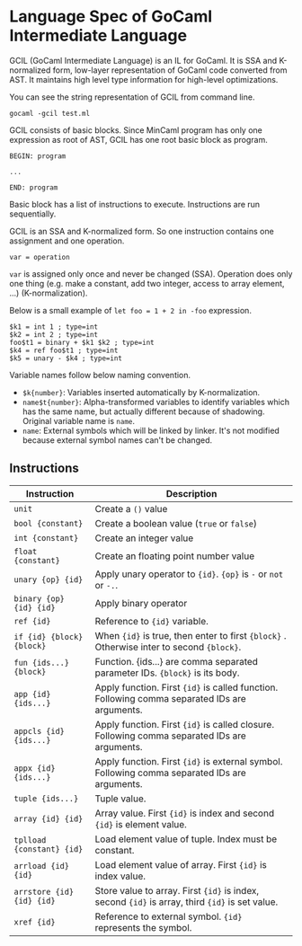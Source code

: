 Language Spec of GoCaml Intermediate Language
=============================================

GCIL (GoCaml Intermediate Language) is an IL for GoCaml. It is SSA and K-normalized form, low-layer representation of GoCaml code converted from AST. It maintains high level type information for high-level optimizations.

You can see the string representation of GCIL from command line.

```
gocaml -gcil test.ml
```

GCIL consists of basic blocks. Since MinCaml program has only one expression as root of AST, GCIL has one root basic block as program.

```
BEGIN: program

...

END: program
```

Basic block has a list of instructions to execute. Instructions are run sequentially.

GCIL is an SSA and K-normalized form. So one instruction contains one assignment and one operation.

```
var = operation
```

`var` is assigned only once and never be changed (SSA). Operation does only one thing (e.g. make a constant, add two integer, access to array element, ...) (K-normalization).


Below is a small example of `let foo = 1 + 2 in -foo` expression.

```
$k1 = int 1 ; type=int
$k2 = int 2 ; type=int
foo$t1 = binary + $k1 $k2 ; type=int
$k4 = ref foo$t1 ; type=int
$k5 = unary - $k4 ; type=int
```

Variable names follow below naming convention.

- `$k{number}`: Variables inserted automatically by K-normalization.
- `name$t{number}`: Alpha-transformed variables to identify variables which has the same name, but actually different because of shadowing. Original variable name is `name`.
- `name`: External symbols which will be linked by linker. It's not modified because external symbol names can't be changed.

## Instructions

| Instruction               | Description                                                                                     |
|---------------------------|-------------------------------------------------------------------------------------------------|
| `unit`                    | Create a `()` value                                                                             |
| `bool {constant}`         | Create a boolean value (`true` or `false`)                                                      |
| `int {constant}`          | Create an integer value                                                                         |
| `float {constant}`        | Create an floating point number value                                                           |
| `unary {op} {id}`         | Apply unary operator to `{id}`. `{op}` is `-` or `not` or `-.`.                                 |
| `binary {op} {id} {id}`   | Apply binary operator                                                                           |
| `ref {id}`                | Reference to `{id}` variable.                                                                   |
| `if {id} {block} {block}` | When `{id}` is true, then enter to first `{block}` . Otherwise inter to second `{block}`.       |
| `fun {ids...} {block}`    | Function. {ids...} are comma separated parameter IDs. `{block}` is its body.                    |
| `app {id} {ids...}`       | Apply function. First `{id}` is called function. Following comma separated IDs are arguments.   |
| `appcls {id} {ids...}`    | Apply function. First `{id}` is called closure. Following comma separated IDs are arguments.    |
| `appx {id} {ids...}`      | Apply function. First `{id}` is external symbol. Following comma separated IDs are arguments.   |
| `tuple {ids...}`          | Tuple value.                                                                                    |
| `array {id} {id}`         | Array value. First `{id}` is index and second `{id}` is element value.                          |
| `tplload {constant} {id}` | Load element value of tuple. Index must be constant.                                            |
| `arrload {id} {id}`       | Load element value of array. First `{id}` is index value.                                       |
| `arrstore {id} {id} {id}` | Store value to array. First `{id}` is index, second `{id}` is array, third `{id}` is set value. |
| `xref {id}`               | Reference to external symbol. `{id}` represents the symbol.                                     |

